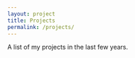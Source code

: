 ```yaml
---
layout: project
title: Projects
permalink: /projects/
---
```


A list of my projects in the last few years.